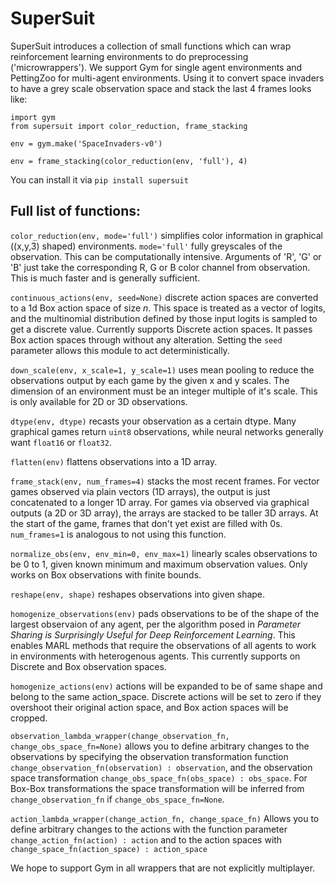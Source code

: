 # SuperSuit

SuperSuit introduces a collection of small functions which can wrap reinforcement learning environments to do preprocessing ('microwrappers').
We support Gym for single agent environments and PettingZoo for multi-agent environments. Using it to convert space invaders to have a grey scale observation space and stack the last 4 frames looks like:

```
import gym
from supersuit import color_reduction, frame_stacking

env = gym.make('SpaceInvaders-v0')

env = frame_stacking(color_reduction(env, 'full'), 4)
```

You can install it via `pip install supersuit`

## Full list of functions:

`color_reduction(env, mode='full')` simplifies color information in graphical ((x,y,3) shaped) environments. `mode='full'` fully greyscales of the observation. This can be computationally intensive. Arguments of 'R', 'G' or 'B' just take the corresponding R, G or B color channel from observation. This is much faster and is generally sufficient.

`continuous_actions(env, seed=None)` discrete action spaces are converted to a 1d Box action space of size *n*. This space is treated as a vector of logits, and the multinomial distribution defined by those input logits is sampled to get a discrete value. Currently supports Discrete action spaces. It passes Box action spaces through without any alteration. Setting the `seed` parameter allows this module to act deterministically.

`down_scale(env, x_scale=1, y_scale=1)` uses mean pooling to reduce the observations output by each game by the given x and y scales. The dimension of an environment must be an integer multiple of it's scale. This is only available for 2D or 3D observations.

`dtype(env, dtype)` recasts your observation as a certain dtype. Many graphical games return `uint8` observations, while neural networks generally want `float16` or `float32`.

`flatten(env)` flattens observations into a 1D array.

`frame_stack(env, num_frames=4)` stacks the most recent frames. For vector games observed via plain vectors (1D arrays), the output is just concatenated to a longer 1D array. For games via observed via graphical outputs (a 2D or 3D array), the arrays are stacked to be taller 3D arrays. At the start of the game, frames that don't yet exist are filled with 0s. `num_frames=1` is analogous to not using this function.

`normalize_obs(env, env_min=0, env_max=1)` linearly scales observations to be 0 to 1, given known minimum and maximum observation values. Only works on Box observations with finite bounds.

`reshape(env, shape)` reshapes observations into given shape.

`homogenize_observations(env)` pads observations to be of the shape of the largest observaion of any agent, per the algorithm posed in *Parameter Sharing is Surprisingly Useful for Deep Reinforcement Learning*. This enables MARL methods that require the observations of all agents to work in environments with heterogenous agents. This currently supports on Discrete and Box observation spaces.

`homogenize_actions(env)` actions will be expanded to be of same shape and belong to the same action_space. Discrete actions will be set to zero if they overshoot their original action space, and Box action spaces will be cropped.

`observation_lambda_wrapper(change_observation_fn, change_obs_space_fn=None)`
allows you to define arbitrary changes to the observations by specifying the observation transformation function  `change_observation_fn(observation) : observation`, and the observation space transformation `change_obs_space_fn(obs_space) : obs_space`. For Box-Box transformations the space transformation will be inferred from `change_observation_fn` if `change_obs_space_fn=None`.

`action_lambda_wrapper(change_action_fn, change_space_fn)` Allows you to define arbitrary changes to the actions with the function parameter `change_action_fn(action) : action` and to the action spaces with `change_space_fn(action_space) : action_space`


We hope to support Gym in all wrappers that are not explicitly multiplayer.
